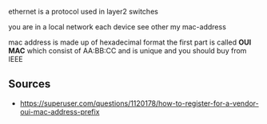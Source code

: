 ethernet is a protocol used in layer2 switches

you are in a local network each device see other my mac-address

mac address is made up of hexadecimal format 
the first part is called **OUI MAC** which consist of AA:BB:CC and is unique and you should buy from IEEE


## Sources
- https://superuser.com/questions/1120178/how-to-register-for-a-vendor-oui-mac-address-prefix
